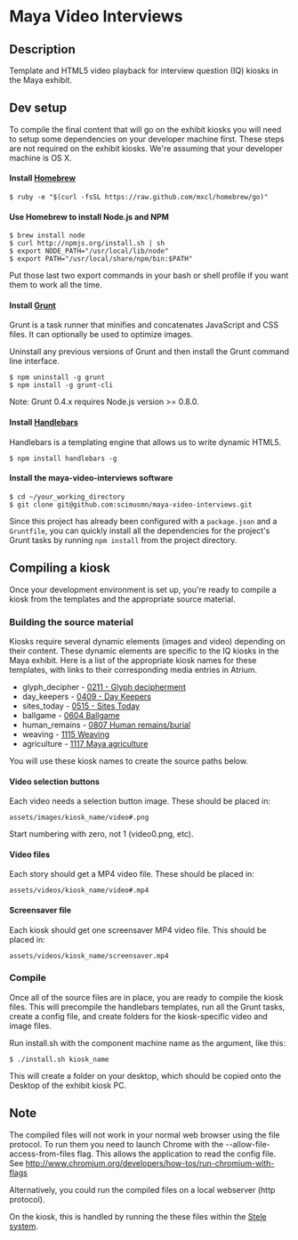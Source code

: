 # Maya Video Interviews

## Description
Template and HTML5 video playback for interview question (IQ) kiosks in the Maya exhibit.

## Dev setup
To compile the final content that will go on the exhibit kiosks you will need to setup some dependencies on your developer machine first. These steps are not required on the exhibit kiosks. We're assuming that your developer machine is OS X.

#### Install [Homebrew](http://mxcl.github.io/homebrew/)

    $ ruby -e "$(curl -fsSL https://raw.github.com/mxcl/homebrew/go)"

#### Use Homebrew to install Node.js and NPM

    $ brew install node
    $ curl http://npmjs.org/install.sh | sh
    $ export NODE_PATH="/usr/local/lib/node"
    $ export PATH="/usr/local/share/npm/bin:$PATH"

Put those last two export commands in your bash or shell profile if you want them to work all the time.

#### Install [Grunt](http://http://gruntjs.com/getting-started)
Grunt is a task runner that minifies and concatenates JavaScript and CSS files. It can optionally be used to optimize images.

Uninstall any previous versions of Grunt and then install the Grunt command line interface.

    $ npm uninstall -g grunt
    $ npm install -g grunt-cli

Note: Grunt 0.4.x requires Node.js version >= 0.8.0.

#### Install [Handlebars](http://handlebarsjs.com/precompilation.html)
Handlebars is a templating engine that allows us to write dynamic HTML5.

    $ npm install handlebars -g

#### Install the maya-video-interviews software

    $ cd ~/your_working_directory
    $ git clone git@github.com:scimusmn/maya-video-interviews.git
    
Since this project has already been configured with a `package.json` and a `Gruntfile`, you can quickly install all the dependencies for the project's Grunt tasks by running `npm install` from the project directory.

## Compiling a kiosk
Once your development environment is set up, you're ready to compile a kiosk from the templates and the appropriate source material.

### Building the source material
Kiosks require several dynamic elements (images and video) depending on their content. These dynamic elements are specific to the IQ kiosks in the Maya exhibit. Here is a list of the appropriate kiosk names for these templates, with links to their corresponding media entries in Atrium.

* glyph_decipher - [0211 - Glyph decipherment](http://projects.smm.org/atrium/maya-project/node/281380)
* day_keepers - [0409 - Day Keepers](http://projects.smm.org/atrium/maya-project/node/281390)
* sites_today - [0515 - Sites Today](http://projects.smm.org/atrium/maya-project/node/281393)
* ballgame - [0604 Ballgame](http://projects.smm.org/atrium/maya-project/node/281395)
* human_remains - [0807 Human remains/burial](http://projects.smm.org/atrium/maya-project/node/281401)
* weaving - [1115 Weaving](http://projects.smm.org/atrium/maya-project/node/281406)
* agriculture - [1117 Maya agriculture](http://projects.smm.org/atrium/maya-project/node/281392)

You will use these kiosk names to create the source paths below.

#### Video selection buttons
Each video needs a selection button image. These should be placed in:

    assets/images/kiosk_name/video#.png

Start numbering with zero, not 1 (video0.png, etc).

#### Video files
Each story should get a MP4 video file. These should be placed in:

    assets/videos/kiosk_name/video#.mp4

#### Screensaver file
Each kiosk should get one screensaver MP4 video file. This should be placed in:

    assets/videos/kiosk_name/screensaver.mp4

### Compile
Once all of the source files are in place, you are ready to compile the kiosk files. This will precompile the handlebars templates, run all the Grunt tasks, create a config file, and create folders for the kiosk-specific video and image files.

Run install.sh with the component machine name as the argument, like this:

    $ ./install.sh kiosk_name

This will create a folder on your desktop, which should be copied onto the Desktop of the exhibit kiosk PC.

## Note
The compiled files will not work in your normal web browser using the file protocol. To run them you need to launch Chrome with the --allow-file-access-from-files flag.
This allows the application to read the config file. See http://www.chromium.org/developers/how-tos/run-chromium-with-flags

Alternatively, you could run the compiled files on a local webserver (http protocol).

On the kiosk, this is handled by running the these files within the [Stele system](https://github.com/scimusmn/stele). 
